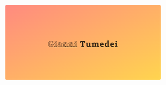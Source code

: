 <p align="center">
  <a href="https://gtumedei.github.io" target="_blank">
    <img src="./cover.png" alt="Gianni Tumedei"/>
  </a>
</p>